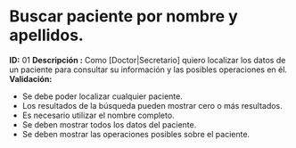 # Buscar paciente por nombre y apellidos.
**ID:** 01
**Descripción :**
Como [Doctor|Secretario] quiero localizar los datos de un paciente para consultar su información y las posibles operaciones en él.
**Validación:** 
* Se debe poder localizar cualquier paciente.
* Los resultados de la búsqueda pueden mostrar cero o más resultados.
* Es necesario utilizar el nombre completo.
* Se deben mostrar todos los datos del paciente.
* Se deben mostrar las operaciones posibles sobre el paciente.
